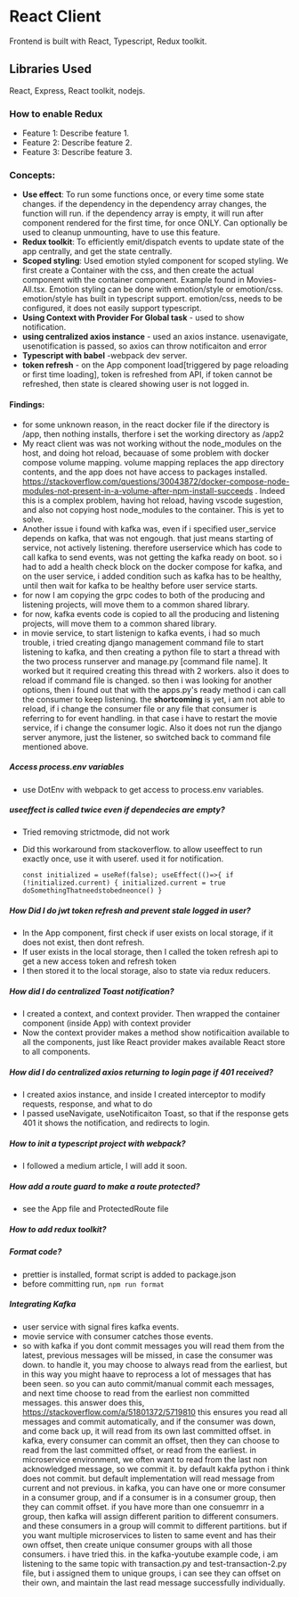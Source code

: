 # React Client

Frontend is built with React, Typescript, Redux toolkit.

<!-- ## means these are Subheadings, will be included in the sphinx home page, ### or more # are not included -->
## Libraries Used

React, Express, React toolkit, nodejs.

### How to enable Redux

- Feature 1: Describe feature 1.
- Feature 2: Describe feature 2.
- Feature 3: Describe feature 3.

### Concepts:
- **Use effect**: To run some functions once, or every time some state changes. if the dependency in the dependency array changes, the function will run. if the dependency array is empty, it will run after component rendered for the first time, for once ONLY. Can optionally be used to cleanup unmounting, have to use this feature.
- **Redux toolkit**: To efficiently emit/dispatch events to update state of the app centrally, and get the state centrally.
- **Scoped styling**: Used emotion styled component for scoped styling. We first create a Container with the css, and then create the actual component with the container component. Example found in Movies-All.tsx. Emotion styling can be done with emotion/style or emotion/css. emotion/style has built in typescript support. emotion/css, needs to be configured, it does not easily support typescript.
- **Using Context with Provider For Global task** - used to show notification.
- **using centralized axios instance** - used an axios instance. usenavigate, usenotification is passed, so axios can throw
notificaiton and error
- **Typescript with babel** -webpack dev server.
- **token refresh** - on the App component load[triggered by page reloading or first time loading], token is refreshed from API, if token cannot be refreshed, then
state is cleared showing user is not logged in.

#### Findings:
- for some unknown reason, in the react docker file if the directory is /app, then nothing installs, therfore
i set the working directory as /app2
- My react client was was not working without the node_modules on the host, and doing hot reload,
becauase of some problem with docker compose volume mapping. volume mapping replaces the app directory
contents, and the app does not have access to packages installed. https://stackoverflow.com/questions/30043872/docker-compose-node-modules-not-present-in-a-volume-after-npm-install-succeeds . Indeed this is a complex problem, having hot reload, having vscode sugestion, and also not copying host node_modules to the container. This is yet to solve.
- Another issue i found with kafka was, even if i specified user_service depends on kafka, that was not engough. that just means starting of service, not actively listening. therefore userservice which has code to call kafka to send events, was not getting the kafka ready on boot. so i had to add a health check block on the docker compose for kafka, and on the user service, i added condition such as kafka has to be healthy, until then wait for kafka to be healthy before user service starts.
- for now I am copying the grpc codes to both of the producing and listening projects, will move them to a common shared library.
- for now, kafka events code is copied to all the producing and listening projects, will move them to a common shared library.
- in movie service, to start listenign to kafka events, i had so much trouble, i tried creating django management command file to start listening to kafka, and then creating a python file to start a thread with the two process runserver and manage.py [command file name]. It worked but it required creating this thread with 2 workers. also it does to reload if command file is changed.
so then i was looking for another options, then i found out that with the apps.py's ready method i can call the consumer to keep listening. the **shortcoming** is yet, i am not able to reload, if i change the consumer file or any file that consumer is referring to for event handling. in that case i have to restart the movie service, if i change the consumer logic. Also it does not run the django server anymore, just the listener, so switched back to command file mentioned above.


##### Access process.env variables
- use DotEnv with webpack to get access to process.env variables.

##### useeffect is called twice even if dependecies are empty?
- Tried removing strictmode, did not work
- Did this workaround from stackoverflow. to allow useeffect to run exactly once, use it with useref. used it for notification.

  ``const initialized = useRef(false);
  useEffect(()=>{
    if (!initialized.current) {
      initialized.current = true
      doSomethingThatneedstobedneonce()
    }``

##### How Did I do jwt token refresh and prevent stale logged in user?
- In the App component, first check if user exists on local storage, if it does not exist, then dont refresh.
- If user exists in the local storage, then I called the token refresh api to get a new access token and refresh token
- I then stored it to the local storage, also to state via redux reducers.

##### How did I do centralized Toast notification?
- I created a context, and context provider. Then wrapped the container component (inside App) with context provider
- Now the context provider makes a method show notificaition available to all the components, just like React provider
makes available React store to all components.

##### How did I do centralized axios returning to login page if 401 received?
- I created axios instance, and inside I created interceptor to modify requests, response, and what to do
- I passed useNavigate, useNotificaiton Toast, so that if the response gets 401 it shows the notification, and redirects to login.

##### How to init a typescript project with webpack?
- I followed a medium article, I will add it soon.

##### How add a route guard to make a route protected?
- see the App file and ProtectedRoute file

##### How to add redux toolkit?

##### Format code?
- prettier is installed, format script is added to package.json
- before committing run, `npm run format`

##### Integrating Kafka
- user service with signal fires kafka events.
- movie service with consumer catches those events.
- so with kafka if you dont commit messages you will read them from the latest, previous messages will be missed, in case the consumer was down. to handle it, you may choose to always read from the earliest, but in this way you might haave to reprocess a lot of messages that has been seen. so you can auto commit/manual commit each messages, and next time choose to read from the earliest non committed messages. this answer does this,
https://stackoverflow.com/a/51801372/5719810 this ensures you read all messages and commit automatically, and if the consumer was down, and come back up, it will read from its own last committed offset. 
in kafka, every consumer can commit an offset, then they can choose to read from the last committed offset, or read from the earliest. in microservice environment, we often want to read from the last non acknowledged message, so we commit it.
by default kakfa python i think does not commit.  but default implementation will read message from current and not previous. in kafka, you can have one or more consumer in a consumer group, and if a consumer is in a consumer group, then they can commit offset. if you have more than one consuemrr in a group, then kafka will assign different parition to different consumers. and these consumers in a group will commit to different partitions. but if you want multiple microservices to listen to same event and has their own offset, then create unique consumer groups with all those consumers. i have tried this. in the kafka-youtube example code, i am listening to the same topic with transaction.py and test-transaction-2.py file, but i assigned them to unique groups, i can see they can offset on their own, and maintain the last read message successfully individually.